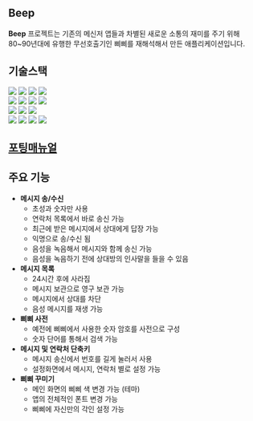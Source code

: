 ## Beep

**Beep** 프로젝트는 기존의 메신저 앱들과 차별된 새로운 소통의 재미를 주기 위해 80~90년대에 유행한 무선호출기인 삐삐를 재해석해서 만든 애플리케이션입니다.  

## 기술스택
<img src="https://img.shields.io/badge/springboot-6DB33F?style=for-the-badge&logo=springboot&logoColor=white">
<img src="https://img.shields.io/badge/java-007396?style=for-the-badge&logo=java&logoColor=white">
<img src="https://img.shields.io/badge/spring security-6DB33F?style=for-the-badge&logo=spring security&logoColor=white">
<img src="https://img.shields.io/badge/hibernate-59666C?style=for-the-badge&logo=hibernate security&logoColor=white">
<br>
<img src="https://img.shields.io/badge/kotlin-7F52FF?style=for-the-badge&logo=kotlin&logoColor=white">
<img src="https://img.shields.io/badge/android-6DB33F?style=for-the-badge&logo=android&logoColor=white">
<img src="https://img.shields.io/badge/jetpack compose-4285F4?style=for-the-badge&logo=jetpack compose&logoColor=white">
<img src="https://img.shields.io/badge/firebase-FFCA28?style=for-the-badge&logo=firebase&logoColor=white">
<br>
<img src="https://img.shields.io/badge/mysql-4479A1?style=for-the-badge&logo=mysql&logoColor=white">
<img src="https://img.shields.io/badge/redis-DC382D?style=for-the-badge&logo=redis&logoColor=white">
<img src="https://img.shields.io/badge/amazon s3-569A31?style=for-the-badge&logo=amazon s3&logoColor=white">
<br>
<img src="https://img.shields.io/badge/amazon ec2-FF9900?style=for-the-badge&logo=amazon ec2&logoColor=white">
<img src="https://img.shields.io/badge/docker-2496ED?style=for-the-badge&logo=docker&logoColor=white">
<img src="https://img.shields.io/badge/ubuntu-E95420?style=for-the-badge&logo=ubuntu&logoColor=white">
<img src="https://img.shields.io/badge/jenkins-D24939?style=for-the-badge&logo=jenkins&logoColor=white">
<br>


## [포팅매뉴얼]("https://lab.ssafy.com/s07-final/S07P31A406/-/edit/develop/exec")

## 주요 기능
- **메시지 송/수신**
    - 초성과 숫자만 사용
    - 연락처 목록에서 바로 송신 가능
    - 최근에 받은 메시지에서 상대에게 답장 가능
    - 익명으로 송/수신 됨
    - 음성을 녹음해서 메시지와 함께 송신 가능
    - 음성을 녹음하기 전에 상대방의 인사말을 들을 수 있음
- **메시지 목록**
    - 24시간 후에 사라짐
    - 메시지 보관으로 영구 보관 가능
    - 메시지에서 상대를 차단
    - 음성 메시지를 재생 가능
- **삐삐 사전**
    - 예전에 삐삐에서 사용한 숫자 암호를 사전으로 구성
    - 숫자 단어를 통해서 검색 가능
- **메시지 및 연락처 단축키**
    - 메시지 송신에서 번호를 길게 눌러서 사용
    - 설정화면에서 메시지, 연락처 별로 설정 가능
- **삐삐 꾸미기**
    - 메인 화면의 삐삐 색 변경 가능 (테마)
    - 앱의 전체적인 폰트 변경 가능
    - 삐삐에 자신만의 각인 설정 가능
